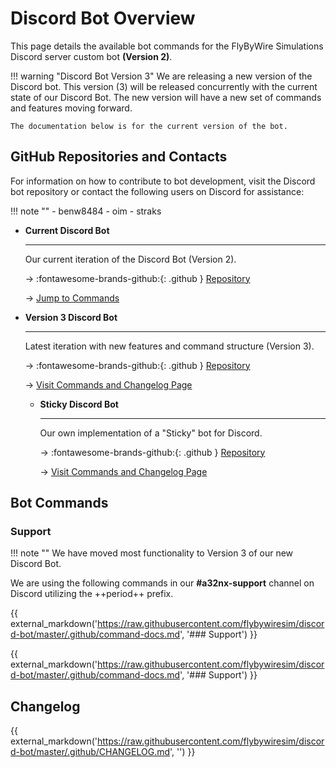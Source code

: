 # Discord Bot Overview

This page details the available bot commands for the FlyByWire Simulations Discord server custom bot **(Version 2)**.

!!! warning "Discord Bot Version 3"
    We are releasing a new version of the Discord bot. This version (3) will be released concurrently with the current state of our Discord Bot. The new version will have a new set of commands and features moving forward. 

    The documentation below is for the current version of the bot.

## GitHub Repositories and Contacts

For information on how to contribute to bot development, visit the Discord bot repository or contact the following users on Discord for assistance:

!!! note ""
    - benw8484
    - oim
    - straks

<div class="grid cards" markdown>

- **Current Discord Bot**

    ---

    Our current iteration of the Discord Bot (Version 2).

    -> :fontawesome-brands-github:{: .github } [Repository](https://github.com/flybywiresim/discord-bot)

    -> [Jump to Commands](#bot-commands)

- **Version 3 Discord Bot**

    ---

    Latest iteration with new features and command structure (Version 3).

    -> :fontawesome-brands-github:{: .github } [Repository](https://github.com/flybywiresim/discord-bot-utils)

    -> [Visit Commands and Changelog Page](discord-bot-utils.md)

  - **Sticky Discord Bot**

      ---

      Our own implementation of a "Sticky" bot for Discord.

      -> :fontawesome-brands-github:{: .github } [Repository](https://github.com/flybywiresim/discord-bot-sticky)

      -> [Visit Commands and Changelog Page](discord-bot-sticky.md)
  
</div>

## Bot Commands

### Support

!!! note ""
    We have moved most functionality to Version 3 of our new Discord Bot. 

We are using the following commands in our **#a32nx-support** channel on Discord utilizing the ++period++ prefix.

{{ external_markdown('https://raw.githubusercontent.com/flybywiresim/discord-bot/master/.github/command-docs.md', '### Support') }}

{{ external_markdown('https://raw.githubusercontent.com/flybywiresim/discord-bot/master/.github/command-docs.md', '### Support') }}

## Changelog

{{ external_markdown('https://raw.githubusercontent.com/flybywiresim/discord-bot/master/.github/CHANGELOG.md', '') }}
